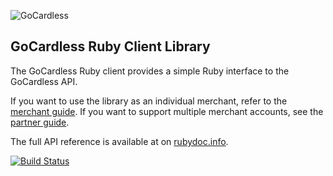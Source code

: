 ![GoCardless](https://gocardless.com/resources/logo.png)

## GoCardless Ruby Client Library

The GoCardless Ruby client provides a simple Ruby interface to the GoCardless
API.

If you want to use the library as an individual merchant, refer to the
[merchant guide](https://gocardless.com/docs/ruby/merchant_client_guide). If
you want to support multiple merchant accounts, see the
[partner guide](https://gocardless.com/docs/ruby/partner_client_guide).

The full API reference is available at on
[rubydoc.info](http://rubydoc.info/github/gocardless/gocardless-ruby/master/frames).

[![Build Status](https://secure.travis-ci.org/gocardless/gocardless-ruby.png?branch=master)](http://travis-ci.org/gocardless/gocardless-ruby)

